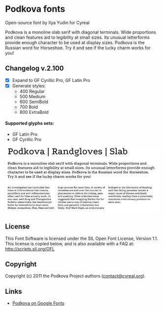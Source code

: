# Podkova fonts

Open-source font by Ilya Yudin for Cyreal

Podkova is a monoline slab serif with diagonal terminals. Wide proportions and clean features aid to legibility at small sizes. Its unusual letterforms provide enough character to be used at display sizes. Podkova is the Russian word for Horseshoe. Try it and see if the lucky charm works for you!

## Changelog v.2.100

- [x] Expand to GF Cyrillic Pro, GF Latin Pro
- [x] Generate styles:
	* 400 Regular
	* 500 Medium
	* 600 SemiBold
	* 700 Bold
	* 800 ExtraBold

#### Supported glyphs sets:

* GF Latin Pro
* GF Cyrillic Pro

![Podkova Font](sources/sample.png)

## License

This Font Software is licensed under the SIL Open Font License, Version 1.1.
This license is copied below, and is also available with a FAQ at:
http://scripts.sil.org/OFL

## Copyright

Copyright (c) 2011 the Podkova Project authors (contact@cyreal.org).

## Links

* [Podkova on Google Fonts](1)

[1]: https://fonts.google.com/specimen/Podkova